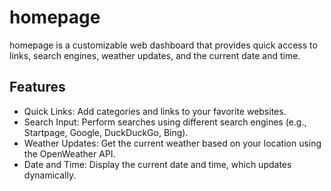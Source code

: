 # homepage

homepage is a customizable web dashboard that provides quick access to links, search engines, weather updates, and the current date and time.

## Features

- Quick Links: Add categories and links to your favorite websites.
- Search Input: Perform searches using different search engines (e.g., Startpage, Google, DuckDuckGo, Bing).
- Weather Updates: Get the current weather based on your location using the OpenWeather API.
- Date and Time: Display the current date and time, which updates dynamically.